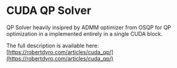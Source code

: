 # CUDA QP Solver

QP Solver heavily insipred by ADMM optimizer from OSQP for QP optimization in a
implemented entirely in a single CUDA block.

The full description is available here:
[https://robertdyro.com/articles/cuda_qp/](https://robertdyro.com/articles/cuda_qp/)
